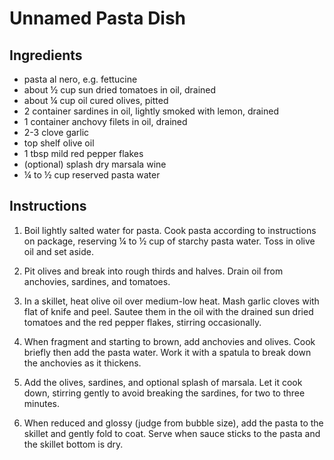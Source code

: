 # Unnamed Pasta Dish

## Ingredients

 - pasta al nero, e.g. fettucine
 - about ½ cup sun dried tomatoes in oil, drained
 - about ¼ cup oil cured olives, pitted
 - 2 container sardines in oil, lightly smoked with lemon, drained
 - 1 container anchovy filets in oil, drained
 - 2-3 clove garlic
 - top shelf olive oil
 - 1 tbsp mild red pepper flakes
 - (optional) splash dry marsala wine
 - ¼ to ½ cup reserved pasta water

## Instructions

 1. Boil lightly salted water for pasta. Cook pasta according to instructions
    on package, reserving ¼ to ½ cup of starchy pasta water. Toss in olive oil
    and set aside.

 2. Pit olives and break into rough thirds and halves. Drain oil from
    anchovies, sardines, and tomatoes.

 2. In a skillet, heat olive oil over medium-low heat. Mash garlic cloves with
    flat of knife and peel. Sautee them in the oil with the drained sun dried
    tomatoes and the red pepper flakes, stirring occasionally.

 3. When fragment and starting to brown, add anchovies and olives. Cook briefly
    then add the pasta water. Work it with a spatula to break down the
    anchovies as it thickens.

 4. Add the olives, sardines, and optional splash of marsala. Let it cook down,
    stirring gently to avoid breaking the sardines, for two to three minutes.

 5. When reduced and glossy (judge from bubble size), add the pasta to the
    skillet and gently fold to coat. Serve when sauce sticks to the pasta and
    the skillet bottom is dry.
